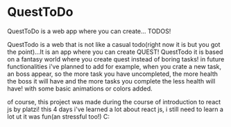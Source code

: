 # QuestToDo
QuestToDo is a web app where you can create... TODOS!

QuestTodo is a web that is not like a casual todo(right now it is but you got the point)...It is an app where you can create QUEST! QuestTodo it is based on a fantasy world where you create quest instead of boring tasks! in future functionalities i've planned to add for example, when you crate a new task, an boss appear, so the more task you have uncompleted, the more health the boss it will have
and the more tasks you complete the less health will have! with some basic animations or colors added. 

of course, this project was made during the course of introduction to react js by platzi! this 4 days i've learned a lot about react js, i still need to learn a lot ut it was fun(an stressful too!) C: 
